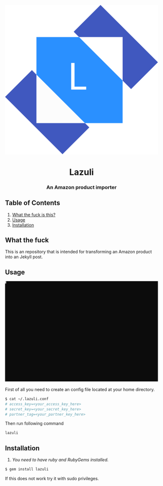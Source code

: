 <div align="center">
    <img src="./resources/lapis-logo.svg"/>
    <h1>Lazuli</h1>
    <h3>An Amazon product importer</h3>
</div>

## Table of Contents
1. [What the fuck is this?](#what-the-fuck)
2. [Usage](#usage)
2. [Installation](#installation)

## What the fuck
This is an repository that is intended for transforming an Amazon product into an Jekyll post.


## Usage

![Preview][preview]

First of all you need to create an config file located at your home directory.
```sh
$ cat ~/.lazuli.conf
# access_key=<your_access_key_here>
# secret_key=<your_secret_key_here>
# partner_tag=<your_partner_key_here>
```

Then run following command
```sh
lazuli
```

## Installation
1. *You need to have ruby and RubyGems installed.*
```sh
$ gem install lazuli
```
If this does not work try it with sudo privileges.

[preview]: resources/preview.svg
